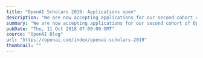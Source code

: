 ```yaml
---
title: "OpenAI Scholars 2019: Applications open"
description: "We are now accepting applications for our second cohort of OpenAI Scholars, a program where we provide 6–10 stipends and mentorship to individuals from underrepresented groups to study deep learning full-time for 3 months and open-source a project."
summary: "We are now accepting applications for our second cohort of OpenAI Scholars, a program where we provide 6–10 stipends and mentorship to individuals from underrepresented groups to study deep learning full-time for 3 months and open-source a project."
pubDate: "Thu, 11 Oct 2018 07:00:00 GMT"
source: "OpenAI Blog"
url: "https://openai.com/index/openai-scholars-2019"
thumbnail: ""
---
```



